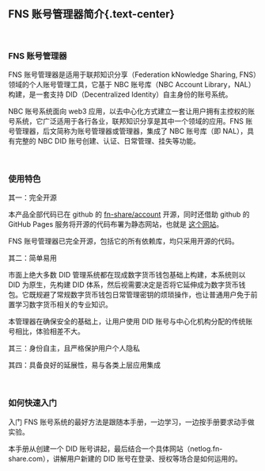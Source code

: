 FNS 账号管理器简介{.text-center}
------------------

&nbsp;

### FNS 账号管理器

FNS 账号管理器是适用于联邦知识分享（Federation kNowledge Sharing, FNS）领域的个人账号管理工具，它基于 NBC 账号库（NBC Account Library，NAL）构建，是一套支持 DID（Decentralized Identity）自主身份的账号系统。

NBC 账号系统面向 web3 应用，以去中心化方式建立一套让用户拥有主控权的账号系统，它广泛适用于各行各业，联邦知识分享是其中一个领域的应用。FNS 账号管理器，后文简称为账号管理器或管理器，集成了 NBC 账号库（即 NAL），具有完整的 NBC DID 账号创建、认证、日常管理、挂失等功能。

&nbsp;

### 使用特色

其一：完全开源

本产品全部代码已在 github 的 [fn-share/account](https://github.com/fn-share/account) 开源，同时还借助 github 的 GitHub Pages 服务将开源的代码布署为静态网站，也就是 [这个网站](https://fn-share.github.io/account/index.html)。

FNS 账号管理器已完全开源，包括它的所有依赖库，均只采用开源的代码。

其二：简单易用

市面上绝大多数 DID 管理系统都在现成数字货币钱包基础上构建，本系统则以 DID 为原生，先构建 DID 体系，然后视需要决定是否将它延伸成为数字货币钱包。它既规避了常规数字货币钱包日常管理密钥的烦琐操作，也让普通用户免于前置学习数字货币相关的专业知识。

本管理器在确保安全的基础上，让用户使用 DID 账号与中心化机构分配的传统账号相比，体验相差不大。

其三：身份自主，且严格保护用户个人隐私

其四：具备良好的延展性，易与各类上层应用集成

&nbsp;

### 如何快速入门

入门 FNS 账号系统的最好方法是跟随本手册，一边学习，一边按手册要求动手做实验。

本手册从创建一个 DID 账号讲起，最后结合一个具体网站（netlog.fn-share.com），讲解用户新建的 DID 账号在登录、授权等场合是如何运用的。
